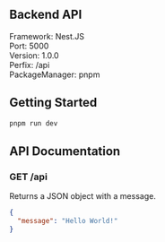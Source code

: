 ## Backend API

Framework: Nest.JS <br/>
Port: 5000 <br />
Version: 1.0.0 <br />
Perfix: /api <br />
PackageManager: pnpm <br />

## Getting Started

```bash
pnpm run dev
```

## API Documentation

### GET /api

Returns a JSON object with a message.

```json
{
  "message": "Hello World!"
}